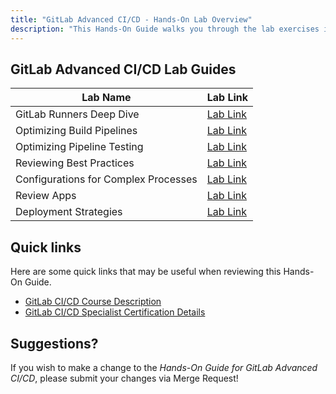 ```yaml
---
title: "GitLab Advanced CI/CD - Hands-On Lab Overview"
description: "This Hands-On Guide walks you through the lab exercises in the GitLab Advanced CI/CD course."
---
```


## GitLab Advanced CI/CD Lab Guides

| Lab Name |  Lab Link |
|-----------|------------|
| GitLab Runners Deep Dive| [Lab Link](/handbook/customer-success/professional-services-engineering/education-services/ilt-labs/advgitlabcicdhandsonlab1) |
| Optimizing Build Pipelines | [Lab Link](/handbook/customer-success/professional-services-engineering/education-services/ilt-labs/advgitlabcicdhandsonlab2) |
| Optimizing Pipeline Testing | [Lab Link](/handbook/customer-success/professional-services-engineering/education-services/ilt-labs/advgitlabcicdhandsonlab3) |
| Reviewing Best Practices | [Lab Link](/handbook/customer-success/professional-services-engineering/education-services/ilt-labs/advgitlabcicdhandsonlab4) |
| Configurations for Complex Processes | [Lab Link](/handbook/customer-success/professional-services-engineering/education-services/ilt-labs/advgitlabcicdhandsonlab5) |
| Review Apps | [Lab Link](/handbook/customer-success/professional-services-engineering/education-services/ilt-labs/advgitlabcicdhandsonlab6) |
| Deployment Strategies | [Lab Link](/handbook/customer-success/professional-services-engineering/education-services/ilt-labs/advgitlabcicdhandsonlab7) |

## Quick links

Here are some quick links that may be useful when reviewing this Hands-On Guide.

* [GitLab CI/CD Course Description](https://university.gitlab.com/pages/ci-cd-training/)
* [GitLab CI/CD Specialist Certification Details](https://university.gitlab.com/pages/certifications/)

## Suggestions?

If you wish to make a change to the *Hands-On Guide for GitLab Advanced CI/CD*, please submit your changes via Merge Request!
